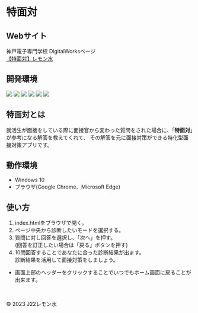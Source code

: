 # 特面対
## Webサイト
神戸電子専門学校 DigitalWorksページ<br>
[【特面対】レモン水](https://digitalworks-it.com/2024/01/10/%e3%80%90%e7%89%b9%e9%9d%a2%e5%af%be%e3%80%91%e3%83%ac%e3%83%a2%e3%83%b3%e6%b0%b4/)
## 開発環境
<p>
  <img src="https://img.shields.io/badge/-Windows%2010-0078D6.svg?logo=windows&style=for-the-badge">
  <img src="https://img.shields.io/badge/-Html5-000000.svg?logo=html5&style=for-the-badge">
  <img src="https://img.shields.io/badge/-Css3-1572B6.svg?logo=css3&style=for-the-badge">
  <img src="https://img.shields.io/badge/-Javascript-000000.svg?logo=javascript&style=for-the-badge">
  <img src="https://img.shields.io/badge/-Visualstudiocode-007ACC.svg?logo=visualstudiocode&style=for-the-badge">
  <img src="https://img.shields.io/badge/-Github-181717.svg?logo=github&style=for-the-badge">
</p>

## 特面対とは
就活生が面接をしている際に面接官から変わった質問をされた場合に、「__特面対__」が参考になる解答を教えてくれて、
その解答を元に面接対策ができる特化型面接対策アプリです。

## 動作環境
- Windows 10
- ブラウザ(Google Chrome、Microsoft Edge)

## 使い方
1. index.htmlをブラウザで開く。
2. ページ中央から診断したいモードを選択する。
3. 質問に対し回答を選択し、「次へ」を押す。<br>
(回答を訂正したい場合は「戻る」ボタンを押す)
4. 10問回答することであなたに合った診断結果が出ます。<br>
診断結果を活用して面接対策をしましょう。

- 画面上部のヘッダーをクリックすることでいつでもホーム画面に戻ることが出来ます。
<br>

<p class="group">&copy; 2023 J22レモン水</p>
